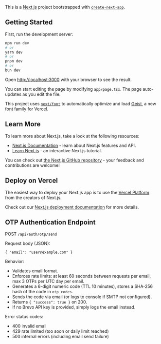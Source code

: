This is a [Next.js](https://nextjs.org) project bootstrapped with [`create-next-app`](https://nextjs.org/docs/app/api-reference/cli/create-next-app).

## Getting Started

First, run the development server:

```bash
npm run dev
# or
yarn dev
# or
pnpm dev
# or
bun dev
```

Open [http://localhost:3000](http://localhost:3000) with your browser to see the result.

You can start editing the page by modifying `app/page.tsx`. The page auto-updates as you edit the file.

This project uses [`next/font`](https://nextjs.org/docs/app/building-your-application/optimizing/fonts) to automatically optimize and load [Geist](https://vercel.com/font), a new font family for Vercel.

## Learn More

To learn more about Next.js, take a look at the following resources:

- [Next.js Documentation](https://nextjs.org/docs) - learn about Next.js features and API.
- [Learn Next.js](https://nextjs.org/learn) - an interactive Next.js tutorial.

You can check out [the Next.js GitHub repository](https://github.com/vercel/next.js) - your feedback and contributions are welcome!

## Deploy on Vercel

The easiest way to deploy your Next.js app is to use the [Vercel Platform](https://vercel.com/new?utm_medium=default-template&filter=next.js&utm_source=create-next-app&utm_campaign=create-next-app-readme) from the creators of Next.js.

Check out our [Next.js deployment documentation](https://nextjs.org/docs/app/building-your-application/deploying) for more details.

## OTP Authentication Endpoint

POST `/api/auth/otp/send`

Request body (JSON):
```
{ "email": "user@example.com" }
```

Behavior:
- Validates email format.
- Enforces rate limits: at least 60 seconds between requests per email, max 3 OTPs per UTC day per email.
- Generates a 6-digit numeric code (TTL 10 minutes), stores a SHA-256 hash of the code in `otp_codes`.
- Sends the code via email (or logs to console if SMTP not configured).
- Returns `{ "success": true }` on 200.
- If no Brevo API key is provided, simply logs the email instead.

Error status codes:
- 400 invalid email
- 429 rate limited (too soon or daily limit reached)
- 500 internal errors (including email send failure)
